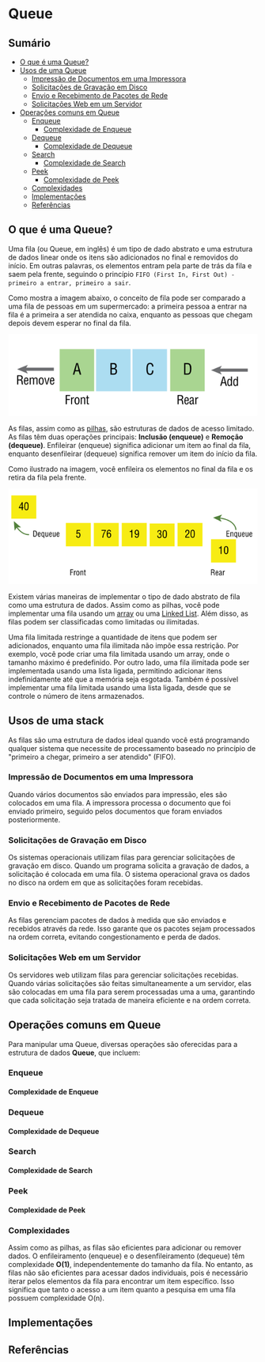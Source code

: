 # Queue

## Sumário 

- [O que é uma Queue?](#o-que-é-uma-queue)
- [Usos de uma Queue](#usos-de-uma-queue)
  - [Impressão de Documentos em uma Impressora](#impressão-de-documentos-em-uma-impressora)
  - [Solicitações de Gravação em Disco](#solicitações-de-gravação-em-disco)
  - [Envio e Recebimento de Pacotes de Rede](#envio-e-recebimento-de-pacotes-de-rede)
  - [Solicitações Web em um Servidor](#solicitações-web-em-um-servidor)
- [Operações comuns em Queue](#operações-comuns-em-queue)
  - [Enqueue](#enqueue)
    - [Complexidade de Enqueue](#complexidade-de-enqueue)
  - [Dequeue](#dequeue)
    - [Complexidade de Dequeue](#complexidade-de-dequeue)
  - [Search](#search)
    - [Complexidade de Search](#complexidade-de-search)
  - [Peek](#peek)
      - [Complexidade de Peek](#complexidade-de-peek)
  - [Complexidades](#complexidades)
  - [Implementações](#implementações)
  - [Referências](#referências)

## O que é uma Queue?

Uma fila (ou Queue, em inglês) é um tipo de dado abstrato e uma estrutura de dados linear onde os itens são adicionados no final e removidos do início. Em outras palavras, os elementos entram pela parte de trás da fila e saem pela frente, seguindo o princípio `FIFO (First In, First Out) - primeiro a entrar, primeiro a sair`.

Como mostra a imagem abaixo, o conceito de fila pode ser comparado a uma fila de pessoas em um supermercado: a primeira pessoa a entrar na fila é a primeira a ser atendida no caixa, enquanto as pessoas que chegam depois devem esperar no final da fila.


![Queue](assents/01.png)

As filas, assim como as <a href="https://github.com/FabioHenriqueFarias/algorithms-And-Data-Dtructures/tree/main/Data_Structures/3_Stack"> pilhas</a>, são estruturas de dados de acesso limitado. As filas têm duas operações principais: **Inclusão (enqueue)** e **Remoção (dequeue)**. Enfileirar (enqueue) significa adicionar um item ao final da fila, enquanto desenfileirar (dequeue) significa remover um item do início da fila.

Como ilustrado na imagem, você enfileira os elementos no final da fila e os retira da fila pela frente.

![Queue](assents/02.png)

Existem várias maneiras de implementar o tipo de dado abstrato de fila como uma estrutura de dados. Assim como as pilhas, você pode implementar uma fila usando um <a href="https://github.com/FabioHenriqueFarias/algorithms-And-Data-Dtructures/tree/main/Data_Structures/1_Arrays">array</a> ou uma <a href="https://github.com/FabioHenriqueFarias/algorithms-And-Data-Dtructures/tree/main/Data_Structures/2_Linked-List">Linked List</a>. Além disso, as filas podem ser classificadas como limitadas ou ilimitadas. 

Uma fila limitada restringe a quantidade de itens que podem ser adicionados, enquanto uma fila ilimitada não impõe essa restrição. Por exemplo, você pode criar uma fila limitada usando um array, onde o tamanho máximo é predefinido. Por outro lado, uma fila ilimitada pode ser implementada usando uma lista ligada, permitindo adicionar itens indefinidamente até que a memória seja esgotada. Também é possível implementar uma fila limitada usando uma lista ligada, desde que se controle o número de itens armazenados.

## Usos de uma stack

As filas são uma estrutura de dados ideal quando você está programando qualquer sistema que necessite de processamento baseado no princípio de "primeiro a chegar, primeiro a ser atendido" (FIFO).

### Impressão de Documentos em uma Impressora

Quando vários documentos são enviados para impressão, eles são colocados em uma fila. A impressora processa o documento que foi enviado primeiro, seguido pelos documentos que foram enviados posteriormente.

### Solicitações de Gravação em Disco

Os sistemas operacionais utilizam filas para gerenciar solicitações de gravação em disco. Quando um programa solicita a gravação de dados, a solicitação é colocada em uma fila. O sistema operacional grava os dados no disco na ordem em que as solicitações foram recebidas.

### Envio e Recebimento de Pacotes de Rede

As filas gerenciam pacotes de dados à medida que são enviados e recebidos através da rede. Isso garante que os pacotes sejam processados na ordem correta, evitando congestionamento e perda de dados.

### Solicitações Web em um Servidor

Os servidores web utilizam filas para gerenciar solicitações recebidas. Quando várias solicitações são feitas simultaneamente a um servidor, elas são colocadas em uma fila para serem processadas uma a uma, garantindo que cada solicitação seja tratada de maneira eficiente e na ordem correta.

## Operações comuns em Queue

Para manipular uma Queue, diversas operações são oferecidas para a estrutura de dados **Queue**, que incluem:

### Enqueue

#### Complexidade de Enqueue

### Dequeue

#### Complexidade de Dequeue

### Search 

#### Complexidade de Search

### Peek

#### Complexidade de Peek


### Complexidades

Assim como as pilhas, as filas são eficientes para adicionar ou remover dados. O enfileiramento (enqueue) e o desenfileiramento (dequeue) têm complexidade **O(1)**, independentemente do tamanho da fila. No entanto, as filas não são eficientes para acessar dados individuais, pois é necessário iterar pelos elementos da fila para encontrar um item específico. Isso significa que tanto o acesso a um item quanto a pesquisa em uma fila possuem complexidade O(n).

## Implementações

## Referências



